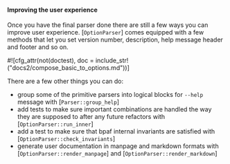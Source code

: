 #### Improving the user experience

Once you have the final parser done there are still a few ways you can improve user experience.
[`OptionParser`] comes equipped with a few methods that let you set version number,
description, help message header and footer and so on.

#![cfg_attr(not(doctest), doc = include_str!("docs2/compose_basic_to_options.md"))]

There are a few other things you can do:

- group some of the primitive parsers into logical blocks for `--help` message with
  [`Parser::group_help`]
- add tests to make sure important combinations are handled the way they are supposed to
  after any future refactors with [`OptionParser::run_inner`]
- add a test to make sure that bpaf internal invariants are satisfied with
  [`OptionParser::check_invariants`]
- generate user documentation in manpage and markdown formats with
  [`OptionParser::render_manpage`] and [`OptionParser::render_markdown`]

